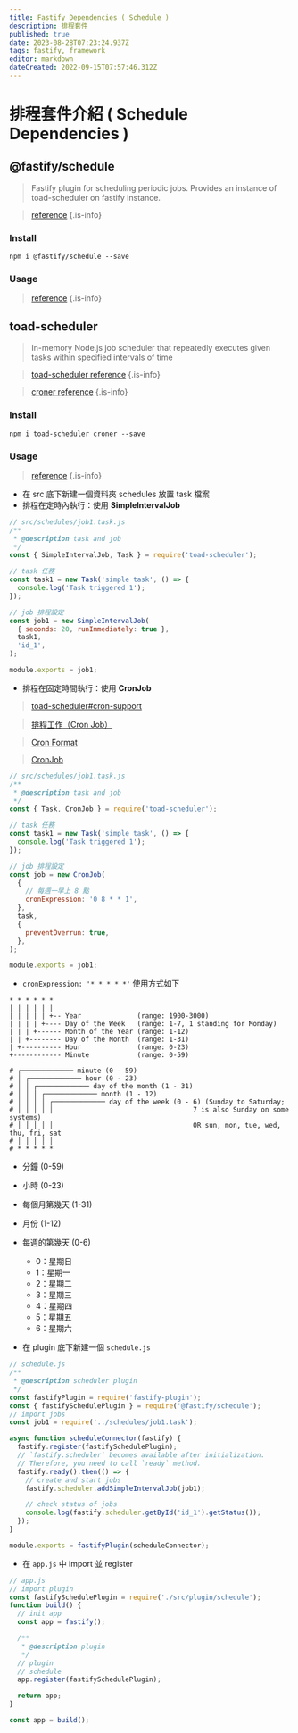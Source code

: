 ```yaml
---
title: Fastify Dependencies ( Schedule )
description: 排程套件
published: true
date: 2023-08-28T07:23:24.937Z
tags: fastify, framework
editor: markdown
dateCreated: 2022-09-15T07:57:46.312Z
---
```


# 排程套件介紹 ( Schedule Dependencies )
## @fastify/schedule
> Fastify plugin for scheduling periodic jobs. Provides an instance of toad-scheduler on fastify instance.

> [reference](https://www.npmjs.com/package/@fastify/schedule)
{.is-info}

### Install
```shell
npm i @fastify/schedule --save
```
### Usage
> [reference](https://github.com/fastify/fastify-schedule)
{.is-info}


## toad-scheduler
> In-memory Node.js job scheduler that repeatedly executes given tasks within specified intervals of time

> [toad-scheduler reference](https://www.npmjs.com/package/toad-scheduler)
{.is-info}

> [croner reference](https://www.npmjs.com/package/croner)
{.is-info}

### Install
```shell
npm i toad-scheduler croner --save
```
### Usage
> [reference](https://github.com/kibertoad/toad-scheduler)
{.is-info}



- 在 src 底下新建一個資料夾 schedules 放置 task 檔案 
- 排程在定時內執行：使用 **SimpleIntervalJob**
```javascript
// src/schedules/job1.task.js
/**
 * @description task and job
 */
const { SimpleIntervalJob, Task } = require('toad-scheduler');

// task 任務
const task1 = new Task('simple task', () => {
  console.log('Task triggered 1');
});

// job 排程設定
const job1 = new SimpleIntervalJob(
  { seconds: 20, runImmediately: true },
  task1,
  'id_1',
);

module.exports = job1;
```

- 排程在固定時間執行：使用 **CronJob**

> [toad-scheduler#cron-support](https://github.com/kibertoad/toad-scheduler#cron-support)

> [排程工作（Cron Job）](http://kejyun.github.io/Laravel-4-Learning-Notes-Books/laravel-cronjob/laravel-cronjob-README.html)

> [Cron Format](http://www.nncron.ru/help/EN/working/cron-format.htm)

> [CronJob ](https://kubernetes.io/docs/concepts/workloads/controllers/cron-jobs/)

```javascript
// src/schedules/job1.task.js
/**
 * @description task and job
 */
const { Task, CronJob } = require('toad-scheduler');

// task 任務
const task1 = new Task('simple task', () => {
  console.log('Task triggered 1');
});

// job 排程設定
const job = new CronJob(
  {
    // 每週一早上 8 點
    cronExpression: '0 8 * * 1',
  },
  task,
  {
    preventOverrun: true,
  },
);

module.exports = job1;
```
- `cronExpression: '* * * * *'` 使用方式如下

```
* * * * * *
| | | | | | 
| | | | | +-- Year              (range: 1900-3000)
| | | | +---- Day of the Week   (range: 1-7, 1 standing for Monday)
| | | +------ Month of the Year (range: 1-12)
| | +-------- Day of the Month  (range: 1-31)
| +---------- Hour              (range: 0-23)
+------------ Minute            (range: 0-59)
```
```
# ┌───────────── minute (0 - 59)
# │ ┌───────────── hour (0 - 23)
# │ │ ┌───────────── day of the month (1 - 31)
# │ │ │ ┌───────────── month (1 - 12)
# │ │ │ │ ┌───────────── day of the week (0 - 6) (Sunday to Saturday;
# │ │ │ │ │                                   7 is also Sunday on some systems)
# │ │ │ │ │                                   OR sun, mon, tue, wed, thu, fri, sat
# │ │ │ │ │
# * * * * *
```

- 分鐘 (0-59)
- 小時 (0-23)
- 每個月第幾天 (1-31)
- 月份 (1-12)
- 每週的第幾天 (0-6)
	- 0：星期日
	- 1：星期一
	- 2：星期二
	- 3：星期三
	- 4：星期四
	- 5：星期五
	- 6：星期六


- 在 plugin 底下新建一個 `schedule.js`
```javascript
// schedule.js
/**
 * @description scheduler plugin
 */
const fastifyPlugin = require('fastify-plugin');
const { fastifySchedulePlugin } = require('@fastify/schedule');
// import jobs
const job1 = require('../schedules/job1.task');

async function scheduleConnector(fastify) {
  fastify.register(fastifySchedulePlugin);
  // `fastify.scheduler` becomes available after initialization.
  // Therefore, you need to call `ready` method.
  fastify.ready().then(() => {
    // create and start jobs
    fastify.scheduler.addSimpleIntervalJob(job1);

    // check status of jobs
    console.log(fastify.scheduler.getById('id_1').getStatus());
  });
}

module.exports = fastifyPlugin(scheduleConnector);
```

- 在 `app.js` 中 import 並 register

```javascript
// app.js
// import plugin
const fastifySchedulePlugin = require('./src/plugin/schedule');
function build() {
  // init app
  const app = fastify();

  /**
   * @description plugin
   */
  // plugin
  // schedule
  app.register(fastifySchedulePlugin);  

  return app;
}

const app = build();
```
